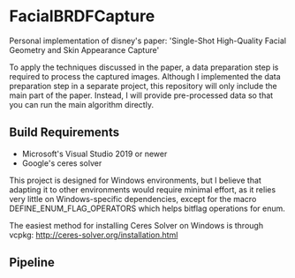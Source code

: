 # FacialBRDFCapture
Personal implementation of disney's paper:
'Single-Shot High-Quality Facial Geometry and Skin Appearance Capture'

To apply the techniques discussed in the paper, a data preparation step is required to process the captured images. Although I implemented the data preparation step in a separate project, this repository will only include the main part of the paper. Instead, I will provide pre-processed data so that you can run the main algorithm directly. 


## Build Requirements
* Microsoft's Visual Studio 2019 or newer
* Google's ceres solver


This project is designed for Windows environments, but I believe that adapting it to other environments would require minimal effort, as it relies very little on Windows-specific dependencies, except for the macro DEFINE_ENUM_FLAG_OPERATORS which helps bitflag operations for enum.

The easiest method for installing Ceres Solver on Windows is through vcpkg:
http://ceres-solver.org/installation.html


## Pipeline
